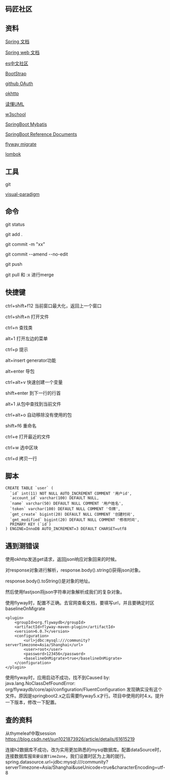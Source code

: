 ## 码匠社区

## 资料

[Spring 文档](https://spring.io/guides)

[Spring web 文档](https://spring.io/guides/gs/serving-web-content/)

[es中文社区](https://elasticsearch.cn/)

[BootStrap](https://v3.bootcss.com/components/#navbar)

[github OAuth](https://developer.github.com/apps/)

[okhttp](https://square.github.io/okhttp/)

[读懂UML](https://blog.csdn.net/bntX2jSQfEHy7/article/details/90088866)

[w3school](https://www.w3school.com.cn/sql/index.asp)

[SpringBoot Mybatis](http://mybatis.org/spring-boot-starter/mybatis-spring-boot-autoconfigure/)

[SpringBoot Reference Documents](https://docs.spring.io/spring-boot/docs/2.2.0.RELEASE/reference/html/index.html)

[flyway migrate](https://flywaydb.org/documentation/maven/migrate)

[lombok](https://projectlombok.org/)


## 工具

git

[visual-paradigm](https://www.visual-paradigm.com/cn/)


## 命令

git status

git add .

git commit -m "xx"

git commit --amend --no-edit

git push

git pull 和  :x 进行merge



## 快捷键
ctrl+shift+f12 当前窗口最大化，返回上一个窗口

ctrl+shift+n 打开文件

ctrl+n 查找类

alt+1 打开左边的菜单

ctrl+p 提示

alt+insert generator功能

alt+enter 导包

ctrl+alt+v 快速创建一个变量

shift+enter 到下一行的行首

alt+1 从包中查找到当前文件

ctrl+alt+o 自动移除没有使用的包

shift+f6 重命名

ctrl+e 打开最近的文件

ctrl+w 选中区块

ctrl+d 拷贝一行




## 脚本

```
CREATE TABLE `user` (
  `id` int(11) NOT NULL AUTO_INCREMENT COMMENT '用户id',
  `account_id` varchar(100) DEFAULT NULL,
  `name` varchar(50) DEFAULT NULL COMMENT '用户姓名',
  `token` varchar(100) DEFAULT NULL COMMENT '令牌',
  `gmt_create` bigint(20) DEFAULT NULL COMMENT '创建时间',
  `gmt_modified` bigint(20) DEFAULT NULL COMMENT '修改时间',
  PRIMARY KEY (`id`)
) ENGINE=InnoDB AUTO_INCREMENT=3 DEFAULT CHARSET=utf8

```





## 遇到测错误
使用okhttp发送get请求，返回json响应对象回来的时候。

对response对象进行解析，response.body().string()获得json对象。

response.body().toString()是对象的地址。

然后使用fastjson将json字符串对象解析成我们的复杂对象。


使用flyway时，配置不正确。去官网查看文档，要填写url，并且要确定时区
baselineOnMigrate
```pom
<plugin>
    <groupId>org.flywaydb</groupId>
    <artifactId>flyway-maven-plugin</artifactId>
    <version>6.0.7</version>
    <configuration>
        <url>jdbc:mysql:///community?serverTimezone=Asia/Shanghai</url>
        <user>root</user>
        <password>123456</password>
        <baselineOnMigrate>true</baselineOnMigrate>
    </configuration>
</plugin>
```

使用flyway时，应用启动不成功，找不到Caused by: java.lang.NoClassDefFoundError: org/flywaydb/core/api/configuration/FluentConfiguration
发现确实没有这个文件。原因是springboot2.x之后需要flyway5.x才行。项目中使用的时4.x。提升一下版本，修改一下配置。




## 查的资料

从thymeleaf中取session https://blog.csdn.net/sun1021873926/article/details/61615219

连接h2数据库不成功，改为实用更加熟悉的mysql数据库。配置dataSource时，连接数据库报`需要设置TimeZone`，我们设置时区为上海的就行。
spring.datasource.url=jdbc:mysql:///community?serverTimezone=Asia/Shanghai&useUnicode=true&characterEncoding=utf-8





